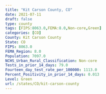 ```yaml
---
title: "Kit Carson County, CO"
date: 2021-07-11
draft: false
type: county
tags: [FIPS:8063.0,FEMA:8.0,Non-core,Green]
categories: [CO]
County: Kit Carson County
State: CO
FIPS: 8063.0
FEMA_Region: 8.0
Population: 7097.0
NCHS_Urban_Rural_Classification: Non-core
Tests_in_prior_14_days: 79.0
Fourteen_day_test_rate_per_100000: 1113.0
Percent_Positivity_in_prior_14_days: 0.013
Level: Green
url: /states/CO/kit-carson-county
---
```



